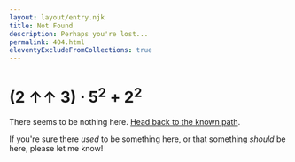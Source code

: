 ```yaml
---
layout: layout/entry.njk
title: Not Found
description: Perhaps you're lost...
permalink: 404.html
eleventyExcludeFromCollections: true
---
```


<h1>
    (2 ↑↑ 3) ⋅ 5<sup>2</sup> + 2<sup>2</sup>
</h1>

There seems to be nothing here. [Head back to the known path](/).

If you're sure there _used_ to be something here, or that something _should_ be
here, please let me know!

